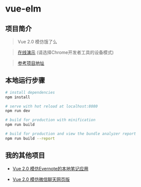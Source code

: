 # vue-elm

## 项目简介
> Vue 2.0 模仿饿了么

>[在线演示](https://chenmf6.github.io/vue-elm/) (请选择Chrome开发者工具的设备模式)

> [参考项目地址](https://github.com/SimonZhangITer/VueDemo_Sell_Eleme)

## 本地运行步骤

``` bash
# install dependencies
npm install

# serve with hot reload at localhost:8080
npm run dev

# build for production with minification
npm run build

# build for production and view the bundle analyzer report
npm run build --report
```

## 我的其他项目
* [Vue 2.0 模仿Evernote的本地笔记应用](https://github.com/chenmf6/vue-note)

* [Vue 2.0 模仿微信聊天网页版](https://github.com/chenmf6/vue-chat)


